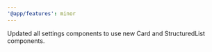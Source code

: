 ```yaml
---
'@app/features': minor
---
```


Updated all settings components to use new Card and StructuredList components.
